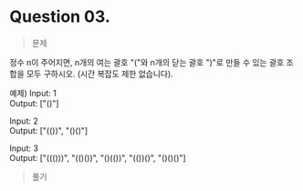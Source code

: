 # Question 03.

> 문제

정수 n이 주어지면, n개의 여는 괄호 "("와 n개의 닫는 괄호 ")"로 만들 수 있는 괄호 조합을 모두 구하시오. (시간 복잡도 제한 없습니다).

예제)
Input: 1  
Output: ["()"]

Input: 2  
Output: ["(())", "()()"]

Input: 3  
Output: ["((()))", "(()())", "()(())", "(())()", "()()()"]
    
    
> 풀기

